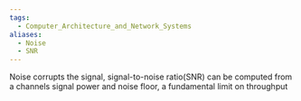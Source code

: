 ```yaml
---
tags:
  - Computer_Architecture_and_Network_Systems
aliases:
  - Noise
  - SNR
---
```

Noise corrupts the signal, signal-to-noise ratio(SNR) can be computed from a channels signal power and noise floor, a fundamental limit on throughput